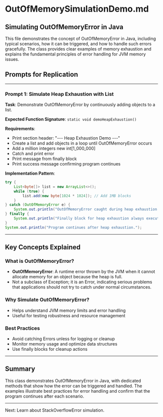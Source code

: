 # OutOfMemorySimulationDemo.md

## Simulating OutOfMemoryError in Java

This file demonstrates the concept of OutOfMemoryError in Java, including typical scenarios, how it can be triggered, and how to handle such errors gracefully. The class provides clear examples of memory exhaustion and explains the fundamental principles of error handling for JVM memory issues.

## Prompts for Replication
---

### Prompt 1: Simulate Heap Exhaustion with List
**Task**: Demonstrate OutOfMemoryError by continuously adding objects to a list.

**Expected Function Signature**: `static void demoHeapExhaustion()`

**Requirements**:
- Print section header: "--- Heap Exhaustion Demo ---"
- Create a list and add objects in a loop until OutOfMemoryError occurs
- Add a million integers new int[1_000_000]
- Catch and print error
- Print message from finally block
- Print success message confirming program continues

**Implementation Pattern**:
```java
try {
    List<byte[]> list = new ArrayList<>();
    while (true) {
        list.add(new byte[1024 * 1024]); // Add 1MB blocks
    }
} catch (OutOfMemoryError e) {
    System.out.println("OutOfMemoryError caught during heap exhaustion: " + e);
} finally {
    System.out.println("Finally block for heap exhaustion always executes.\n");
}
System.out.println("Program continues after heap exhaustion.");
```

---

## Key Concepts Explained

### What is OutOfMemoryError?
- **OutOfMemoryError**: A runtime error thrown by the JVM when it cannot allocate memory for an object because the heap is full.
- Not a subclass of Exception; it is an Error, indicating serious problems that applications should not try to catch under normal circumstances.

### Why Simulate OutOfMemoryError?
- Helps understand JVM memory limits and error handling
- Useful for testing robustness and resource management

### Best Practices
- Avoid catching Errors unless for logging or cleanup
- Monitor memory usage and optimize data structures
- Use finally blocks for cleanup actions

---

## Summary
This class demonstrates OutOfMemoryError in Java, with dedicated methods that show how the error can be triggered and handled. The examples illustrate best practices for error handling and confirm that the program continues after each scenario.

---

Next: Learn about StackOverflowError simulation.

